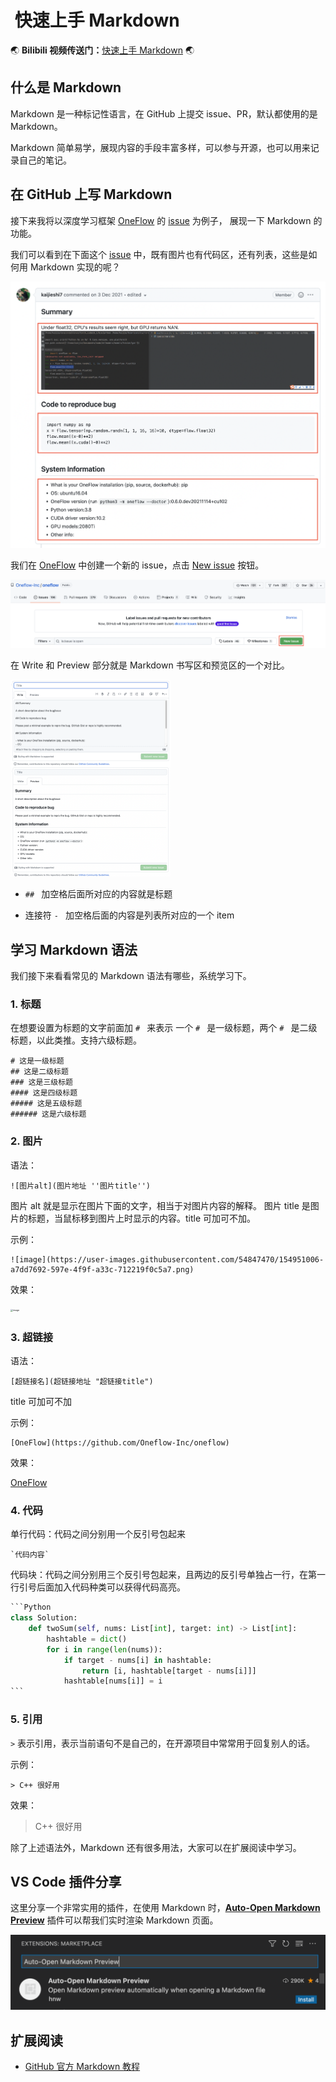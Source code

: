 #  快速上手 Markdown



:earth_asia: **Bilibili 视频传送门：**[快速上手 Markdown](https://www.bilibili.com/video/BV1P44y1a7oB?spm_id_from=333.999.0.0) :earth_asia:


## 什么是 Markdown 




Markdown 是一种标记性语言，在 GitHub 上提交 issue、PR，默认都使用的是 Markdown。

Markdown 简单易学，展现内容的手段丰富多样，可以参与开源，也可以用来记录自己的笔记。

## 在 GitHub 上写 Markdown



接下来我将以深度学习框架 [OneFlow](https://github.com/Oneflow-Inc/oneflow) 的 [issue](https://github.com/Oneflow-Inc/oneflow/issues) 为例子， 展现一下 Markdown 的功能。

我们可以看到在下面这个 [issue](https://github.com/Oneflow-Inc/oneflow/issues/6917) 中，既有图片也有代码区，还有列表，这些是如何用 Markdown 实现的呢？

![markdown_issue.png](image/markdown_issue.png)

我们在 [OneFlow](https://github.com/Oneflow-Inc/oneflow) 中创建一个新的 issue，点击 [New issue](https://github.com/Oneflow-Inc/oneflow/issues/new/choose) 按钮。

<img src="image/new_issue.png" alt="new_issue.png" style="zoom:80%;" />

在 Write 和 Preview 部分就是 Markdown 书写区和预览区的一个对比。

<img src="image/write.png" style="zoom:25%;"  align="left"  /><img src="image/preview.png" style="zoom:25%;" lign="right"/>

- `## ` 加空格后面所对应的内容就是标题

- 连接符 `- ` 加空格后面的内容是列表所对应的一个 item

## 学习 Markdown 语法



我们接下来看看常见的 Markdown 语法有哪些，系统学习下。

### 1. 标题

在想要设置为标题的文字前面加 `# ` 来表示
一个 `# ` 是一级标题，两个 `# ` 是二级标题，以此类推。支持六级标题。

```
# 这是一级标题
## 这是二级标题
### 这是三级标题
#### 这是四级标题
##### 这是五级标题
###### 这是六级标题
```

### 2. 图片

语法：

```
![图片alt](图片地址 ''图片title'')
```

图片 alt 就是显示在图片下面的文字，相当于对图片内容的解释。
图片 title 是图片的标题，当鼠标移到图片上时显示的内容。title 可加可不加。

示例：

```
![image](https://user-images.githubusercontent.com/54847470/154951006-a7dd7692-597e-4f9f-a33c-712219f0c5a7.png)
```

效果：

<img src="https://user-images.githubusercontent.com/54847470/154951382-58059c14-db4d-41a5-9734-4f6334305a57.png" alt="image" style="zoom:25%;"  align="center"  />

### 3. 超链接

语法：

```
[超链接名](超链接地址 "超链接title")
```

title 可加可不加

示例：

```
[OneFlow](https://github.com/Oneflow-Inc/oneflow)
```

效果：

[OneFlow](https://github.com/Oneflow-Inc/oneflow)

### 4. 代码

单行代码：代码之间分别用一个反引号包起来

```
`代码内容`
```

代码块：代码之间分别用三个反引号包起来，且两边的反引号单独占一行，在第一行引号后面加入代码种类可以获得代码高亮。

````python
```Python
class Solution:
    def twoSum(self, nums: List[int], target: int) -> List[int]:
        hashtable = dict()
        for i in range(len(nums)):
            if target - nums[i] in hashtable:
                return [i, hashtable[target - nums[i]]]
            hashtable[nums[i]] = i
```
````

### 5. 引用

`>` 表示引用，表示当前语句不是自己的，在开源项目中常常用于回复别人的话。

示例：

```
> C++ 很好用
```

效果：

> C++ 很好用

除了上述语法外，Markdown 还有很多用法，大家可以在扩展阅读中学习。



## VS Code 插件分享



这里分享一个非常实用的插件，在使用 Markdown 时，[**Auto-Open Markdown Preview**](https://marketplace.visualstudio.com/items?itemName=hnw.vscode-auto-open-markdown-preview) 插件可以帮我们实时渲染 Markdown 页面。

<img src="image/Auto-Open Markdown Preview.png" alt="Auto-Open Markdown Preview.png" style="zoom: 50%;" />

## 扩展阅读



- [GitHub 官方 Markdown 教程](https://docs.github.com/en/get-started/writing-on-github/getting-started-with-writing-and-formatting-on-github/basic-writing-and-formatting-syntax)
